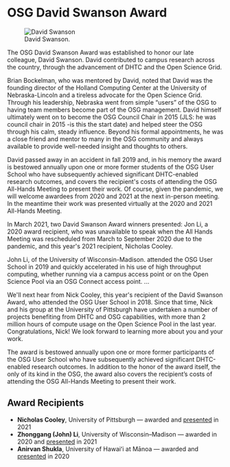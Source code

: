 # OSG David Swanson Award

<figure class="figure">
  <img src="opensciencegrid.org/outreach/blob/master/docs/img/DavidSwanson.png" class="figure-img img-fluid rounded" alt="David Swanson">
  <figcaption class="figure-caption">David Swanson.</figcaption>
</figure>The OSG David Swanson Award was established to honor our late colleague, David Swanson. David contributed to campus research across the country, through the advancement of DHTC and the Open Science Grid. 

Brian Bockelman, who was mentored by David, noted that David was the founding director of the Holland Computing Center at the University of Nebraska-Lincoln and a tireless advocate for the Open Science Grid.  Through his leadership, Nebraska went from simple “users” of the OSG to having team members become part of the OSG management.  David himself ultimately went on to become the OSG Council Chair in 2015 (JLS: he was council chair in 2015 -is this the start date) and helped steer the OSG through his calm, steady influence.  Beyond his formal appointments, he was a close friend and mentor to many in the OSG community and always available to provide well-needed insight and thoughts to others.

David passed away in an accident in fall 2019 and, in his memory the award is bestowed annually upon one or more former students of the OSG User School who have subsequently achieved significant DHTC-enabled research outcomes, and covers the recipient's costs of attending the OSG All-Hands Meeting to present their work. Of course, given the pandemic, we will welcome awardees from 2020 and 2021 at the next in-person meeting. In the meantime their work was presented virtually at the 2020 and 2021 All-Hands Meeting.  

In March 2021, two David Swanson Award winners presented: Jon Li, a 2020  award recipient, who was unavailable to speak when the All Hands Meeting was rescheduled from March to September 2020 due to the pandemic, and this year's 2021 recipient, Nicholas Cooley.

John Li, of the University of Wisconsin-Madison. attended the OSG User School in 2019 and quickly accelerated in his use of high throughput computing, whether running via a campus access point or on the Open Science Pool via an OSG Connect access point. 
...

We'll next hear from Nick Cooley, this year's recipient of the David Swanson Award, who attended the OSG User School in 2018. Since that time, Nick and his group at the University of Pittsburgh have undertaken a number of projects benefiting from DHTC and OSG capabilities, with more than 2 million hours of compute usage on the Open Science Pool in the last year. Congratulations, Nick! We look forward to learning more about you and your work.



The award is bestowed annually upon one or more former participants of the OSG User School
who have subsequently achieved significant DHTC-enabled research outcomes.
In addition to the honor of the award itself, the only of its kind in the OSG,
the award also covers the recipient’s costs of attending
the OSG All-Hands Meeting to present their work.

## Award Recipients

*   **Nicholas Cooley**, University of Pittsburgh &mdash;
    awarded and [presented](https://indico.fnal.gov/event/47040/contributions/208348/) in 2021
*   **Zhonggang (John) Li**, University of Wisconsin–Madison &mdash;
    awarded in 2020 and [presented](https://indico.fnal.gov/event/47040/contributions/208347/) in 2021
*   **Anirvan Shukla**, University of Hawaiʻi at Mānoa &mdash;
    awarded and [presented](https://indico.fnal.gov/event/22127/contributions/194478/) in 2020
